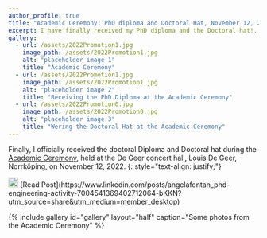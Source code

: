 ```yaml
---
author_profile: true
title: "Academic Ceremony: PhD diploma and Doctoral Hat, November 12, 2022"
excerpt: I have finally received my PhD diploma and the Doctoral hat!..
gallery:
  - url: /assets/2022Promotion1.jpg
    image_path: /assets/2022Promotion1.jpg
    alt: "placeholder image 1"
    title: "Academic Ceremony"
  - url: /assets/2022Promotion1.jpg
    image_path: /assets/2022Promotion1.jpg
    alt: "placeholder image 2"
    title: "Receiving the PhD Diploma at the Academic Ceremony"
  - url: /assets/2022Promotion0.jpg
    image_path: /assets/2022Promotion0.jpg
    alt: "placeholder image 3"
    title: "Wering the Doctoral Hat at the Academic Ceremony"
---
```


Finally, I officially received the doctoral Diploma and Doctoral hat during the [Academic Ceremony](https://liu.se/en/article/academic-celebration), held at the De Geer concert hall, Louis De Geer, Norrköping, on November 12, 2022.
{: style="text-align: justify;"}

<img src="https://raw.githubusercontent.com/FortAwesome/Font-Awesome/6.x/svgs/brands/linkedin.svg" width="20" height="20">
[Read Post](https://www.linkedin.com/posts/angelafontan_phd-engineering-activity-7004541369402712064-bKKN?utm_source=share&utm_medium=member_desktop)

{% include gallery id="gallery" layout="half" caption="Some photos from the Academic Ceremony" %}
